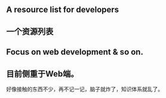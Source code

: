 ## A resource list for developers
## 一个资源列表

## Focus on web development & so on.
## 目前侧重于Web端。

好像接触的东西不少，再不记一记，脑子就炸了，知识体系就乱了。